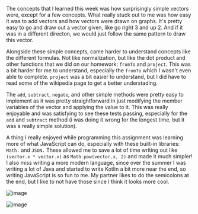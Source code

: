 The concepts that I learned this week was how surprisingly simple vectors were, except for a few concepts. What really stuck out to me was how easy it was to add vectors and how vectors were drawn on graphs. It's pretty easy to go and draw out a vector given, like go right 3 and up 2. And if it was in a different directon, we would just follow the same pattern to draw this vector.

Alongside these simple concepts, came harder to understand concepts like the different formulas. Not like normalization, but like the dot product and other functions that we did on our homework: `fromTo` and `project`. This was a bit harder for me to understand, especially the `fromTo` which I wasn't even able to complete. `project` was a bit easier to understand, but I did have to read some of the wikipedia page to get a better understading.

The `add`, `subtract`, `negate`, and other simple methods were pretty easy to implement as it was pretty straightforward in just modifying the member variables of the vector and applying the value to it. This was really enjoyable and was satisfying to see these tests passing, especially for the `add` and `subtract` method (i was doing it wrong for the longest time, but it was a really simple solution).

A thing I really enjoyed while programming this assignment was learning more of what JavaScript can do, especially with these built-in libraries: `Math.` and `JSON.` These allowed me to save a lot of time writing out like `(vector.x * vector.x)` as `Math.pow(vector.x, 2)` and made it much simpler! I also miss writing a more modern language, since over the summer I was writing a lot of Java and started to write Kotlin a bit more near the end, so writing JavaScript is so fun to me. My partner likes to do the semicolons at the end, but I like to not have those since I think it looks more cool.

![image](https://user-images.githubusercontent.com/53790643/188547412-994a108b-ed20-47c6-bc6e-659ddd96b1f1.png)

![image](https://user-images.githubusercontent.com/53790643/188547446-08d2fcbf-0384-421e-951e-d7eecb466991.png)

